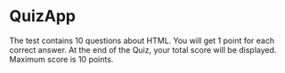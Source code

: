 # QuizApp
 The test contains 10 questions about HTML.  You will get 1 point for each correct answer.  At the end of the Quiz, your total score will be displayed.  Maximum score is 10 points.
